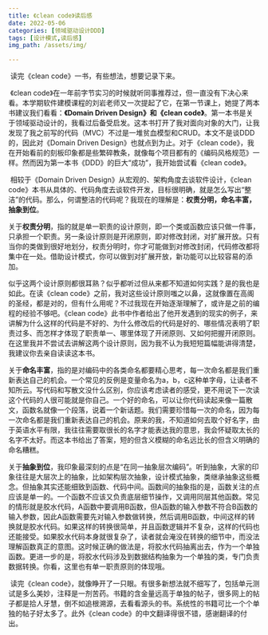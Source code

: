 ```yaml
---
title: 《clean code》读后感
date: 2022-05-06
categories: [领域驱动设计DDD]
tags: [设计模式,读后感]   
img_path: /assets/img/ 

---
```


​	读完《clean code》一书，有些想法，想要记录下来。

​	《clean code》在一年前字节实习的时候就听同事推荐过，但一直没有下决心来看。本学期软件建模课程的刘岩老师又一次提起了它，在第一节课上，她提了两本书建议我们看看：**《Domain Driven Design》和《clean code》**。第一本书是关于领域驱动设计的，我看过后备受启发。这本书打开了我对面向对象的大门，让我发现了我之前写的代码（MVC）不过是一堆贫血模型和CRUD。本文不是谈DDD的，因此对《Domain Driven Design》也就点到为止。对于《clean code》，我在开始看前的刻板印象都是些繁碎教条，就像每个项目都有的《编码风格规范》一样。然而因为第一本书《DDD》的巨大“成功”，我开始尝试看《clean code》。

​	相较于《Domain Driven Design》从宏观的、架构角度去谈软件设计，《clean code》本书从具体的、代码角度去谈软件开发，目标很明确，就是怎么写出“整洁”的代码。那么，何谓整洁的代码呢？我现在的理解是：**权责分明，命名丰富，抽象到位**。

​	关于**权责分明**，指的就是单一职责的设计原则，即一个类或函数应该只做一件事，只承担一个职责。另一条设计原则是开闭原则，即对修改封闭，对扩展开放。只有当你的类做到很好地划分，权责分明时，你才可能做到对修改封闭，代码修改都将集中在一处。借助设计模式，你可以做到对扩展开放，新功能可以比较容易的添加。

​	似乎这两个设计原则都很耳熟？似乎都听过但从来都不知道如何实践？是的我也是如此。在读《clean code》之前，我对这些设计原则嗤之以鼻，这就像置在高阁的圣经，都是对的，但有什么用呢？不过我现在开始逐渐理解了，或许是之前的编程的经验不够吧。《clean code》此书中作者给出了他开发遇到的现实的例子，来讲解为什么这样的代码是不好的、为什么修改后的代码是好的、哪些情况表明了职责过多、而怎样才体现了职责单一、哪里体现了开闭原则、又如何把握开闭原则。在这里我并不尝试去讲解这两个设计原则，因为我不认为我短短篇幅能讲得清楚，我建议你去亲自读读这本书。

​	关于**命名丰富**，指的是对编码中的各类命名都要精心思考，每一次命名都是我们重新表达自己的机会。一个常见的反例是变量命名为a，b，c这种单字母，让读者不知所云。写代码和写散文没什么区别，你应该考虑读者的感受，更不用说下一次读这个代码的人很可能就是你自己。一个好的命名，可以让你代码读起来像一篇散文，函数名就像一个段落，说着一个新话题。我们需要珍惜每一次的命名，因为每一次命名都是我们重新表达自己的机会。原来的我，不知道如何去取个好名字，由于英语水平有限，我往往需要取很长的名字才能表达我的意思，我会怀疑取太长的名字不太好。而这本书给出了答案，短的但含义模糊的命名远比长的但含义明确的命名糟糕。

​	关于**抽象到位**，我印象最深刻的点是“在同一抽象层次编码”。听到抽象，大家的印象往往是大层次上的抽象，比如架构层次抽象，设计模式抽象，类继承抽象这些概念。但抽象其实还能细致到函数、代码中间。函数间的抽象指的是，函数关注的点应该是单一的。一个函数不应该又负责底层细节操作，又调用同层其他函数。常见的情形就是胶水代码，A函数中要调用B函数，但A函数的输入参数不符合B函数的输入参数，因此A函数需要先对输入参数做转换，然后调用B函数，中间这样的转换就是胶水代码。如果这样的转换很简单，并且函数逻辑并不复杂，这样的代码也还能接受。如果胶水代码本身就很复杂了，读者就会淹没在转换的细节中，而没法理解函数真正的意图。这时候正确的做法是，将胶水代码抽离出去，作为一个单独函数。更进一步的是，将胶水代码涉及到数据结构抽象为一个单独的类，专门负责数据转换。你看，这里也有单一职责原则的体现哦。

​	读完《clean code》，就像睁开了一只眼。有很多新想法就不细写了，包括单元测试是多么美妙，注释是一剂苦药。书籍的含金量远高于单独的帖子，很多网上的帖子都是拾人牙慧，倒不如追根溯源，去看看源头的书。系统性的书籍可比一个个单独的帖子好太多了。此外《clean code》的中文翻译得很不错，感谢翻译的付出。



